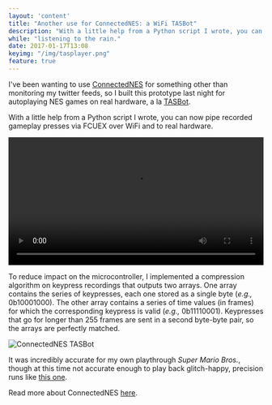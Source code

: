 ```yaml
---
layout: 'content'
title: "Another use for ConnectedNES: a WiFi TASBot"
description: "With a little help from a Python script I wrote, you can now pipe recorded gameplay presses via FCUEX over WiFi and to real hardware."
while: "listening to the rain."
date: 2017-01-17T13:08
keyimg: "/img/tasplayer.png"
feature: true
---
```


I've been wanting to use [ConnectedNES](http://www.nobadmemories.com/connectednes) for something other than monitoring my twitter feeds, so I built this prototype last night for autoplaying NES games on real hardware, a la [TASBot](http://tasvideos.org/TASBot.html).

With a little help from a Python script I wrote, you can now pipe recorded gameplay presses via FCUEX over WiFi and to real hardware.

<p><video width="100%" height="auto" controls loop>
  <source src="http://www.nobadmemories.com/img/tasplayer.mp4" type="video/mp4">
Your browser does not support the video tag.
</video></p>

To reduce impact on the microcontroller, I implemented a compression algorithm on keypress recordings that outputs two arrays. One array contains the series of keypresses, each one stored as a single byte (*e.g.,* 0b10001000). The other array contains a series of time values (in frames) for which the corresponding keypress is valid (*e.g.,* 0b11110001). Keypresses that go for longer than 255 frames are sent in a second byte-byte pair, so the arrays are perfectly matched.

![ConnectedNES TASBot](/img/tasplayer.png)

It was incredibly accurate for my own playthrough *Super Mario Bros.*, though at this time not accurate enough to play back glitch-happy, precision runs like [this one](http://tasvideos.org/1715M.html).

Read more about ConnectedNES [here](http://www.nobadmemories.com/connectednes).